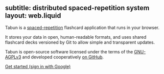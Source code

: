 subtitle: distributed spaced-repetition system
layout: web.liquid
---
Tabun is a [spaced-repetition](https://en.wikipedia.org/wiki/Spaced_repetition) flashcard application that runs in your browser.

It stores your data in open, human-readable formats, and uses shared flashcard decks versioned by Git to allow simple and transparent updates.

Tabun is open-source software licensed under the terms of the [GNU-AGPLv3](https://www.gnu.org/licenses/agpl-3.0.en.html) and developed cooperatively [on GitHub](https://github.com/sidmani/tabun).

[Get started (sign in with Google)](./auth/)
